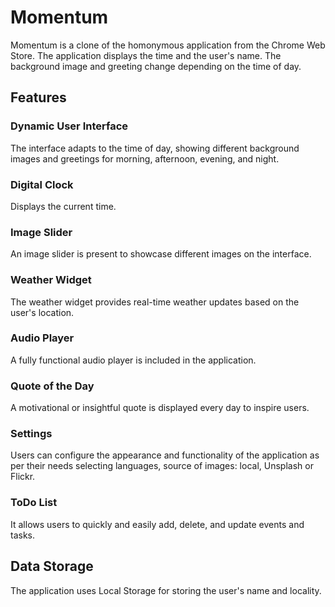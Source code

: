 # Momentum

Momentum is a clone of the homonymous application from the Chrome Web Store. The application displays the time and the user's name. The background image and greeting change depending on the time of day.

## Features

### Dynamic User Interface
The interface adapts to the time of day, showing different background images and greetings for morning, afternoon, evening, and night.

### Digital Clock
Displays the current time.

### Image Slider
An image slider is present to showcase different images on the interface. 

### Weather Widget
The weather widget provides real-time weather updates based on the user's location.

### Audio Player
A fully functional audio player is included in the application.

### Quote of the Day
A motivational or insightful quote is displayed every day to inspire users.

### Settings
Users can configure the appearance and functionality of the application as per their needs selecting languages, source of images: local, Unsplash or Flickr.

### ToDo List 
It allows users to quickly and easily add, delete, and update events and tasks.

## Data Storage
The application uses Local Storage for storing the user's name and locality.




